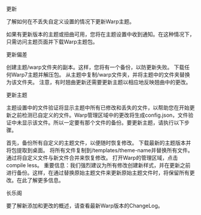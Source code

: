 更新

了解如何在不丢失自定义设置的情况下更新Warp主题。

如果有更新版本的主题或扭曲可用，您将在主题设置中收到通知。在这种情况下，只需访问主题页面并下载Warp主题包。

更新偏差

创建主题/warp文件夹的副本。这样，您将有一个备份，以防更新失败。
下载任何Warp7主题并解压包。
从主题中复制/warp文件夹，并将主题中的文件夹替换为该文件夹。
注意，有时翘曲更新还需要更新主题以相应地反映翘曲中的更改。

更新主题

主题设置中的文件验证将显示主题中所有已修改和丢失的文件，以帮助您在开始更新之前检测已自定义的文件。Warp管理区域中的更改将生成config.json，文件验证中未显示该文件。所以一定要有那个文件的备份。要更新主题，请执行以下步骤。

首先，备份所有自定义的主题文件，以便随时恢复修改。
下载最新的主题版本并将包提取到桌面。
将所有文件复制到/templates/theme-name并替换所有文件。
通过将自定义文件与新文件合并来恢复修改。
打开Warp的管理区域，点击compile less。
重要信息：我们强烈建议为所有修改创建新样式，并在更新之前进行备份。这样，在通过替换原始主题文件来更新原始主题文件时，将保留所有更改。在此了解更多信息。

长乐阁

要了解新添加和更改的概述，请查看最新Warp版本的ChangeLog。